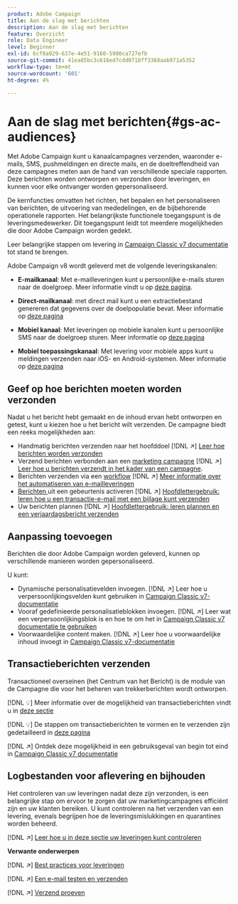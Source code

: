 ```yaml
---
product: Adobe Campaign
title: Aan de slag met berichten
description: Aan de slag met berichten
feature: Overzicht
role: Data Engineer
level: Beginner
exl-id: 6cf8a929-637e-4e51-9160-5980ca727efb
source-git-commit: 41ea85bc3c616ed7cdd0718ff3368aab971a5352
workflow-type: tm+mt
source-wordcount: '601'
ht-degree: 4%

---
```


# Aan de slag met berichten{#gs-ac-audiences}

Met Adobe Campaign kunt u kanaalcampagnes verzenden, waaronder e-mails, SMS, pushmeldingen en directe mails, en de doeltreffendheid van deze campagnes meten aan de hand van verschillende speciale rapporten. Deze berichten worden ontworpen en verzonden door leveringen, en kunnen voor elke ontvanger worden gepersonaliseerd.

De kernfuncties omvatten het richten, het bepalen en het personaliseren van berichten, de uitvoering van mededelingen, en de bijbehorende operationele rapporten. Het belangrijkste functionele toegangspunt is de leveringsmedewerker. Dit toegangspunt leidt tot meerdere mogelijkheden die door Adobe Campaign worden gedekt.

Leer belangrijke stappen om levering in [Campaign Classic v7 documentatie](https://experienceleague.adobe.com/docs/campaign-classic/using/sending-messages/key-steps-when-creating-a-delivery/steps-about-delivery-creation-steps.html) tot stand te brengen.

Adobe Campaign v8 wordt geleverd met de volgende leveringskanalen:

* **E-mailkanaal**: Met e-mailleveringen kunt u persoonlijke e-mails sturen naar de doelgroep. Meer informatie vindt u op [deze pagina](../send/email.md).

* **Direct-mailkanaal**: met direct mail kunt u een extractiebestand genereren dat gegevens over de doelpopulatie bevat.  Meer informatie op [deze pagina](../send/direct-mail.md)

* **Mobiel kanaal**: Met leveringen op mobiele kanalen kunt u persoonlijke SMS naar de doelgroep sturen.  Meer informatie op [deze pagina](../send/sms.md)

* **Mobiel toepassingskanaal**: Met levering voor mobiele apps kunt u meldingen verzenden naar iOS- en Android-systemen.  Meer informatie op [deze pagina](../send/push.md)

<!--
* **LINE channel**: LINE deliveries let you send messages on LINE, an instant messaging application available on all smartphones. Learn more in [this page](../send/line.md)
-->

## Geef op hoe berichten moeten worden verzonden

Nadat u het bericht hebt gemaakt en de inhoud ervan hebt ontworpen en getest, kunt u kiezen hoe u het bericht wilt verzenden. De campagne biedt een reeks mogelijkheden aan:

* Handmatig berichten verzenden naar het hoofddoel
   [!DNL :arrow_upper_right:] [Leer hoe berichten worden verzonden](https://experienceleague.adobe.com/docs/campaign-classic/using/sending-messages/sending-emails/sending-an-email/sending-messages.html)
* Verzend berichten verbonden aan een [marketing campagne](campaigns.md)
   [!DNL :arrow_upper_right:] [Leer hoe u berichten verzendt in het kader van een campagne](https://experienceleague.adobe.com/docs/campaign-classic/using/orchestrating-campaigns/orchestrate-campaigns/marketing-campaign-deliveries.html).
* Berichten verzenden via een [workflow](../config/workflows.md)
   [!DNL :arrow_upper_right:] [Meer informatie over het automatiseren van e-mailleveringen](https://experienceleague.adobe.com/docs/campaign-classic/using/automating-with-workflows/action-activities/delivery.html)
* [Berichten ](../send/transactional.md) uit een gebeurtenis activeren
   [!DNL :arrow_upper_right:] [Hoofdlettergebruik: leren hoe u een transactie-e-mail met een bijlage kunt verzenden](https://experienceleague.adobe.com/docs/campaign-classic/using/transactional-messaging/use-case/transactional-email-with-attachments.html)
* Uw berichten plannen
   [!DNL :arrow_upper_right:] [Hoofdlettergebruik: leren plannen en een verjaardagsbericht verzenden](https://experienceleague.adobe.com/docs/campaign-classic/using/automating-with-workflows/use-cases/deliveries/sending-a-birthday-email.html?)


## Aanpassing toevoegen

Berichten die door Adobe Campaign worden geleverd, kunnen op verschillende manieren worden gepersonaliseerd.

U kunt:

* Dynamische personalisatievelden invoegen.
   [!DNL :arrow_upper_right:] Leer hoe u verpersoonlijkingsvelden kunt gebruiken in  [Campaign Classic v7-documentatie](https://experienceleague.adobe.com/docs/campaign-classic/using/sending-messages/personalizing-deliveries/personalization-fields.html)
* Vooraf gedefinieerde personalisatieblokken invoegen.
   [!DNL :arrow_upper_right:] Leer wat een verpersoonlijkingsblok is en hoe te om het in  [Campaign Classic v7 documentatie te gebruiken](https://experienceleague.adobe.com/docs/campaign-classic/using/sending-messages/personalizing-deliveries/personalization-blocks.html)
* Voorwaardelijke content maken.
   [!DNL :arrow_upper_right:] Leer hoe u voorwaardelijke inhoud invoegt in  [Campaign Classic v7-documentatie](https://experienceleague.adobe.com/docs/campaign-classic/using/sending-messages/personalizing-deliveries/conditional-content.html)

## Transactieberichten verzenden

Transactioneel overseinen (het Centrum van het Bericht) is de module van de Campagne die voor het beheren van trekkerberichten wordt ontworpen.

[!DNL :bulb:] Meer informatie over de mogelijkheid van transactieberichten vindt u in  [deze sectie](../dev/architecture.md#transac-msg-archi)

[!DNL :bulb:] De stappen om transactieberichten te vormen en te verzenden zijn gedetailleerd in  [deze pagina](../send/transactional.md)

[!DNL :arrow_upper_right:] Ontdek deze mogelijkheid in een gebruiksgeval van begin tot eind in  [Campaign Classic v7 documentatie](https://experienceleague.adobe.com/docs/campaign-classic/using/transactional-messaging/use-case/transactional-email-with-attachments.html?lang=en#transactional-messaging)

## Logbestanden voor aflevering en bijhouden

Het controleren van uw leveringen nadat deze zijn verzonden, is een belangrijke stap om ervoor te zorgen dat uw marketingcampagnes efficiënt zijn en uw klanten bereiken. U kunt controleren na het verzenden van een levering, evenals begrijpen hoe de leveringsmislukkingen en quarantines worden beheerd.

[!DNL :arrow_upper_right:] [Leer hoe u in deze sectie uw leveringen kunt controleren](https://experienceleague.adobe.com/docs/campaign-classic/using/sending-messages/monitoring-deliveries/about-delivery-monitoring.html?lang=en#sending-messages)


**Verwante onderwerpen**

[!DNL :arrow_upper_right:]  [Best practices voor leveringen](https://experienceleague.adobe.com/docs/campaign-classic/using/sending-messages/key-steps-when-creating-a-delivery/delivery-bestpractices/delivery-best-practices.html)

[!DNL :arrow_upper_right:]  [Een e-mail testen en verzenden](https://experienceleague.adobe.com/docs/campaign-classic/using/sending-messages/sending-emails/sending-an-email/sending-messages.html)

[!DNL :arrow_upper_right:]  [Verzend proeven](https://experienceleague.adobe.com/docs/campaign-classic/using/sending-messages/key-steps-when-creating-a-delivery/steps-validating-the-delivery.html)
